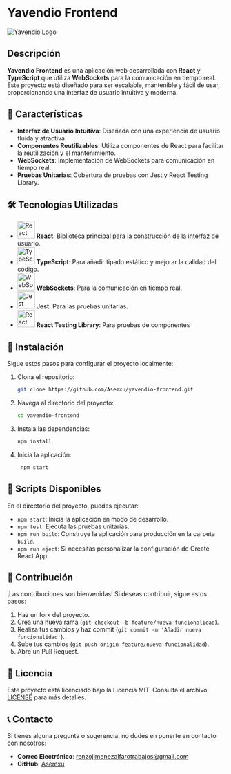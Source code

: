# Yavendio Frontend

![Yavendio Logo](https://media.licdn.com/dms/image/v2/D4E0BAQGgchPE0Lj8DA/company-logo_200_200/company-logo_200_200/0/1726782927727/yavendio_logo?e=1740009600&v=beta&t=g2TPboGgEYhbjjI1Qdgc-xwqv_sPigM-xmXkBGROxZE)

## Descripción

**Yavendio Frontend** es una aplicación web desarrollada con **React** y **TypeScript** que utiliza **WebSockets** para la comunicación en tiempo real. Este proyecto está diseñado para ser escalable, mantenible y fácil de usar, proporcionando una interfaz de usuario intuitiva y moderna.

## 🚀 Características

- **Interfaz de Usuario Intuitiva**: Diseñada con una experiencia de usuario fluida y atractiva.
- **Componentes Reutilizables**: Utiliza componentes de React para facilitar la reutilización y el mantenimiento.
- **WebSockets**: Implementación de WebSockets para comunicación en tiempo real.
- **Pruebas Unitarias**: Cobertura de pruebas con Jest y React Testing Library.

## 🛠️ Tecnologías Utilizadas


- <img src="https://upload.wikimedia.org/wikipedia/commons/a/a7/React-icon.svg" alt="React" width="40"/> **React**: Biblioteca principal para la construcción de la interfaz de usuario. 
- <img src="https://upload.wikimedia.org/wikipedia/commons/4/4c/Typescript_logo_2020.svg" alt="TypeScript" width="40"/> **TypeScript**: Para añadir tipado estático y mejorar la calidad del código. 
- <img src="https://repository-images.githubusercontent.com/9113587/aa03b380-afdb-11eb-8e88-2c7542e1670f" alt="WebSockets" width="40"/> **WebSockets**: Para la comunicación en tiempo real. 
- <img src="https://ih1.redbubble.net/image.404020079.1876/bg,f8f8f8-flat,750x,075,f-pad,750x1000,f8f8f8.u7.jpg" alt="Jest" width="40"/> **Jest**: Para las pruebas unitarias. 
- <img src="https://testing-library.com/img/octopus-128x128.png" alt="React Testing Library" width="40"/> **React Testing Library**: Para pruebas de componentes


## 🧰 Instalación 
Sigue estos pasos para configurar el proyecto localmente:

1. Clona el repositorio:

   ```bash
   git clone https://github.com/Asemxu/yavendio-frontend.git

2. Navega al directorio del proyecto:

   ```bash
   cd yavendio-frontend

3. Instala las dependencias:

   ```bash
   npm install

4. Inicia la aplicación:

   ```bash
    npm start

## 📜 Scripts Disponibles

En el directorio del proyecto, puedes ejecutar:

- `npm start`: Inicia la aplicación en modo de desarrollo.
- `npm test`: Ejecuta las pruebas unitarias.
- `npm run build`: Construye la aplicación para producción en la carpeta `build`.
- `npm run eject`: Si necesitas personalizar la configuración de Create React App.

## 🤝 Contribución

¡Las contribuciones son bienvenidas! Si deseas contribuir, sigue estos pasos:

1. Haz un fork del proyecto.
2. Crea una nueva rama (`git checkout -b feature/nueva-funcionalidad`).
3. Realiza tus cambios y haz commit (`git commit -m 'Añadir nueva funcionalidad'`).
4. Sube tus cambios (`git push origin feature/nueva-funcionalidad`).
5. Abre un Pull Request.

## 📄 Licencia

Este proyecto está licenciado bajo la Licencia MIT. Consulta el archivo [LICENSE](LICENSE) para más detalles.

## 📞 Contacto

Si tienes alguna pregunta o sugerencia, no dudes en ponerte en contacto con nosotros:

- **Correo Electrónico**: [renzojimenezalfarotrabajos@gmail.com](mailto:support@renzojimenezalfarotrabajos@gmail.com)
- **GitHub**: [Asemxu](https://github.com/Asemxu)